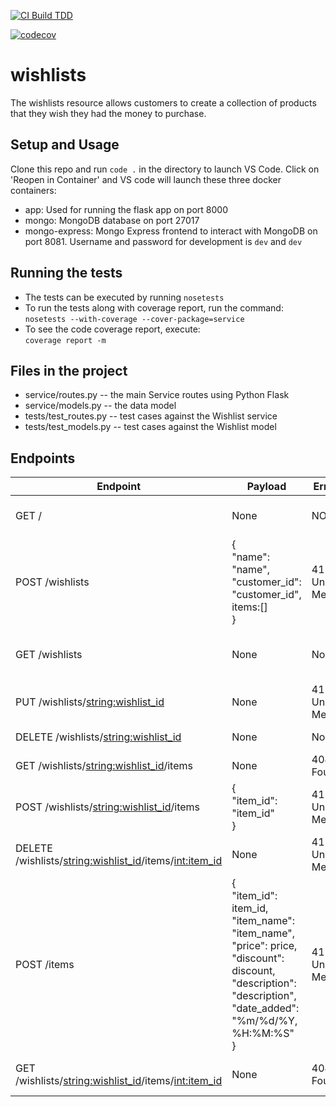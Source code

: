 [![CI Build TDD](https://github.com/Development-Team-8/wishlists/actions/workflows/tdd.yml/badge.svg)](https://github.com/Development-Team-8/wishlists/actions/workflows/tdd.yml)

[![codecov](https://codecov.io/gh/Development-Team-8/wishlists/branch/main/graph/badge.svg?token=TQ4RN8ZBN3)](https://codecov.io/gh/Development-Team-8/wishlists)
# wishlists

The wishlists resource allows customers to create a collection of products that they wish they had
the money to purchase.

## Setup and Usage

Clone this repo and run `code .` in the directory to launch VS Code. Click on 'Reopen in Container' and VS code will launch these three docker containers:
- app: Used for running the flask app on port 8000
- mongo: MongoDB database on port 27017
- mongo-express: Mongo Express frontend to interact with MongoDB on port 8081. Username and password for development is `dev` and `dev`

## Running the tests

- The tests can be executed by running `nosetests`
- To run the tests along with coverage report, run the command:<br/>
   `nosetests --with-coverage --cover-package=service`
- To see the code coverage report, execute:</br> 
  `coverage report -m`

## Files in the project

* service/routes.py -- the main Service routes using Python Flask
* service/models.py -- the data model
* tests/test_routes.py -- test cases against the Wishlist service
* tests/test_models.py -- test cases against the Wishlist model  

## Endpoints

| Endpoint | Payload | Error Codes | Description |
| -------- | ----------- | ----------- | ------------ |
| GET /   |  None  |  NONE  |  The root URL of the service |
| POST /wishlists | {</br>"name": "name", "customer_id": "customer_id", items:[]</br>} | 415: Unsupported Media TYPE | Creates a new wishlist |
| GET /wishlists | None | None | Returns a list of all the wishlists |
| PUT /wishlists/<string:wishlist_id> | None | 415: Unsupported Media TYPE | Updates a wishlist |
| DELETE /wishlists/<string:wishlist_id> | None | None | Deletes a wishlist |
| GET /wishlists/<string:wishlist_id>/items | None | 404: Not Found | List items in the wishlist |
| POST /wishlists/<string:wishlist_id>/items | {</br>"item_id": "item_id"</br>} | 415: Unsupported Media TYPE | Add an item to the wishlist |
| DELETE /wishlists/<string:wishlist_id>/items/<int:item_id> | None | 415: Unsupported Media TYPE | Remove an item from wishlist |
| POST /items | {</br>"item_id": item_id,</br>"item_name": "item_name",</br>"price": price,</br>"discount": discount,</br>"description": "description",</br>"date_added": "%m/%d/%Y, %H:%M:%S"</br>} | 415: Unsupported Media TYPE | Creates a new Item |
| GET /wishlists/<string:wishlist_id>/items/<int:item_id> | None | 404: Not Found | Get an item from a Wishlist |
